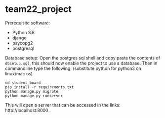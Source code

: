 # team22_project

Prerequisite software:
* Python 3.8
* django
* psycopg2
* postgresql

Database setup:
Open the postgres sql shell and copy paste the contents of `dbsetup.sql`, this should now enable the project to use a database.
Then in commandline type the following:
(substitute python for python3 on linux/mac os)
```
cd student_board
pip install -r requirements.txt
python manage.py migrate    
python manage.py runserver
```
This will open a server that can be accessed in the links: http://localhost:8000 .

